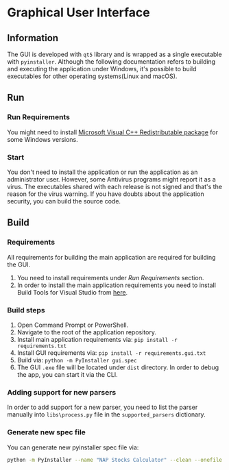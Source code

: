 # Graphical User Interface

## Information

The GUI is developed with `qt5` library and is wrapped as a single executable with `pyinstaller`. Although the following documentation refers to building and executing the application under Windows, it's possible to build executables for other operating systems(Linux and macOS).

## Run

### Run Requirements

You might need to install [Microsoft Visual C++ Redistributable package](https://support.microsoft.com/en-us/topic/the-latest-supported-visual-c-downloads-2647da03-1eea-4433-9aff-95f26a218cc0) for some Windows versions.

### Start

You don't need to install the application or run the application as an administrator user. However, some Antivirus programs might report it as a virus. The executables shared with each release is not signed and that's the reason for the virus warning. If you have doubts about the application security, you can build the source code.

## Build

### Requirements

All requirements for building the main application are required for building the GUI.

1. You need to install requirements under *Run Requirements* section.
2. In order to install the main application requirements you need to install Build Tools for Visual Studio from [here](https://visualstudio.microsoft.com/thank-you-downloading-visual-studio/?sku=BuildTools&rel=16).

### Build steps

1. Open Command Prompt or PowerShell.
2. Navigate to the root of the application repository.
3. Install main application requirements via: `pip install -r requirements.txt`
4. Install GUI requirements via: `pip install -r requirements.gui.txt`
5. Build via: `python -m PyInstaller gui.spec`
6. The GUI `.exe` file will be located under `dist` directory. In order to debug the app, you can start it via the CLI.

### Adding support for new parsers

In order to add support for a new parser, you need to list the parser manually into `libs\process.py` file in the `supported_parsers` dictionary.

### Generate new spec file

You can generate new pyinstaller spec file via:
```sh
python -m PyInstaller --name "NAP Stocks Calculator" --clean --onefile --noconfirm --hidden-import="libs.parsers" --hidden-import="libs.parsers.*" ".\revolut-stocks\libs\gui\main.py"
```
